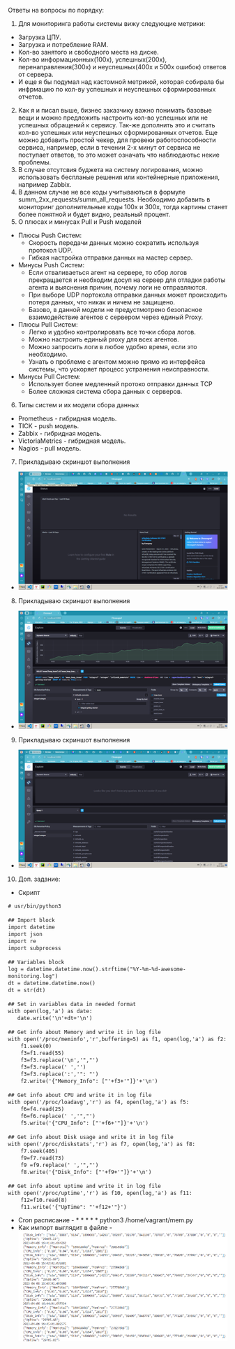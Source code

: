 Ответы на вопросы по порядку:
 1. Для мониторинга работы системы вижу следующие метрики:
  * Загрузка ЦПУ.
  * Загрузка и потребление RAM.
  * Кол-во занятого и свободного места на диске.
  * Кол-во информационных(100х), успешных(200х), перенаправления(300х) и неуспешных(400х и 500х ошибок) ответов от сервера.
  * И еще я бы подумал над кастомной метрикой, которая собирала бы инфрмацию по кол-ву успешных и неуспешных сформированных отчетов.
 2. Как я и писал выше, бизнес заказчику важно понимать базовые вещи и можно предложить настроить кол-во успешных или не успешных обращений к сервису. Так-же дополнить это и считать кол-во успешных или неуспешных сформированных отчетов. Еще можно добавить простой чекер, для  провеки работоспособности сервиса, например, если в течении 2-х минут от сервиса не поступает ответов, то это может означать что наблюдаютьс некие проблемы.
 3. В случае отсутсвия буджета на систему логирования, можно использовать беспланые решения или контейнерные приложения, например Zabbix.
 4. В данном случае не все коды учитываються в формуле summ_2xx_requests/summ_all_requests. Необходимо добавить в мониторинг дополнительные коды 100х и 300х, тогда картины станет более понятной и будет видно, реальный процент.
 5. О плюсах и минусах Pull и Push моделей
   * Плюсы Push Систем:
     * Cкорость передачи данных можно сократить используя протокол UDP.
     * Гибкая настройка отправки данных на мастер сервер.
   * Минусы Push Систем:
     * Если отваливаеться агент на сервере, то сбор логов прекращается и необходим досуп на сервер для отладки работы агента и выяснения причин, почему логи не отправляются.
     * При выборе UDP портокола отправки данных может происходить потеря данных, что никак и ничем не защищено.
     * Базово, в данной модели не предустмотрено безопасное взаимодействие агентов с сервером через единый Proxy.
   * Плюсы Pull Систем:
     * Легко и удобно контролировать все точки сбора логов.
     * Можно настроить единый proxy для всех агентов.
     * Можно запросить логи в любое удобно время, если это необходимо.
     * Узнать о проблеме с агентом можно прямо из интерфейса системы, что ускоряет процесс устранения неисправности.
   * Минусы Pull Систем:
     * Использует более медленный протоко отправки данных TCP
     * Более сложная система сбора данных с серверов.
6. Типы систем и их модели сбора данных
 * Prometheus - гибридная модель.
 * TICK - push модель.
 * Zabbix - гибридная модель.
 * VictoriaMetrics - гибридная модель.
 * Nagios - pull модель.
7. Прикладываю скриншот выполнения
 * ![Task-7](https://github.com/Atlipoka/devops_netology/blob/main/Monitoring/lecture1-task7.png)
8. Прикладываю скриншот выполнения
 * ![Task-8](https://github.com/Atlipoka/devops_netology/blob/main/Monitoring/lecture1-task8.png)
9. Прикладываю скриншот выполнения
 * ![Task-9](https://github.com/Atlipoka/devops_netology/blob/main/Monitoring/lecture1-task9.png)
10. Доп. задание:
 * Скрипт
```
# usr/bin/python3

## Import block
import datetime
import json
import re
import subprocess

## Variables block
log = datetime.datetime.now().strftime("%Y-%m-%d-awesome-monitoring.log")
dt = datetime.datetime.now()
dt = str(dt)

## Set in variables data in needed format
with open(log,'a') as date:
   date.write('\n'+dt+'\n')

## Get info about Memory and write it in log file
with open('/proc/meminfo','r',buffering=5) as f1, open(log,'a') as f2:
    f1.seek(0)
    f3=f1.read(55)
    f3=f3.replace('\n','","')
    f3=f3.replace(' ','')
    f3=f3.replace(':','": "')
    f2.write('{"Memory_Info": ["'+f3+'"]}'+'\n')

## Get info about CPU and write it in log file
with open('/proc/loadavg','r') as f4, open(log,'a') as f5:
    f6=f4.read(25)
    f6=f6.replace(' ','","')
    f5.write('{"CPU_Info": ["'+f6+'"]}'+'\n')

## Get info about Disk usage and write it in log file
with open('/proc/diskstats','r') as f7, open(log,'a') as f8:
    f7.seek(405)
    f9=f7.read(73)
    f9 =f9.replace(' ','","')
    f8.write('{"Disk_Info": ["'+f9+'"]}'+'\n')

## Get info about uptime and write it in log file
with open('/proc/uptime','r') as f10, open(log,'a') as f11:
    f12=f10.read(8)
    f11.write('{"UpTime": "'+f12+'"}')
```
 * Cron расписание - * * * * * python3 /home/vagrant/mem.py
 * Как импорт выглядит в файле - ![Task-10](https://github.com/Atlipoka/devops_netology/blob/main/Monitoring/lecture7-task10.png)

